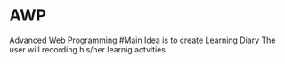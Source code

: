 # AWP
Advanced Web Programming
#Main Idea is to create Learning Diary
The user will recording his/her learnig actvities
